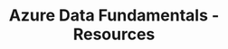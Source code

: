 ---
layout: resources
title: Azure Data Fundamentals - Resources
resources:
  - title: Download PDF - Slides
    description: Download the slides and have them ready.
    url: 'https://in28minutes.com/downloads/16-dp-900-azure-data-fundamentals/Course-Presentation-DP-900-AzureDataFundamentals.pdf'
  - title: Download Code Examples
    description: Download and have this ready. We will use the code examples during the course.
    url: 'https://in28minutes.com/downloads/16-dp-900-azure-data-fundamentals/downloads.zip'
  - title: Optional - Subscribe
    description: Read our Monthly Cloud and DevOps Newsletter. Published on LinkedIn. Every Month.
    icon: lni-linkedin
    url: 'https://www.linkedin.com/newsletters/6978624731038023681/'
---